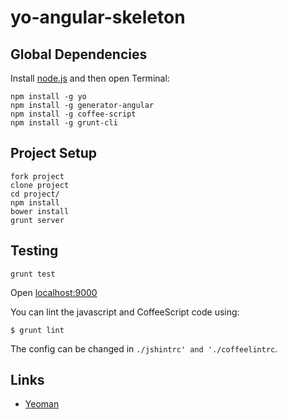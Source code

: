# yo-angular-skeleton

## Global Dependencies

Install [node.js](http://nodejs.org) and then open Terminal:

    npm install -g yo
    npm install -g generator-angular
    npm install -g coffee-script
    npm install -g grunt-cli

## Project Setup

    fork project
    clone project
    cd project/
    npm install
    bower install
    grunt server

## Testing

    grunt test

Open [localhost:9000](http://localhost:9000)

You can lint the javascript and CoffeeScript code using:

    $ grunt lint

The config can be changed in `./jshintrc' and './coffeelintrc`.

## Links

- [Yeoman](http://yeoman.io/)